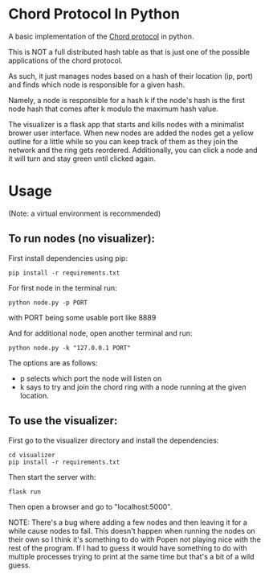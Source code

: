 # Chord Protocol In Python
A basic implementation of the [Chord protocol](https://pdos.csail.mit.edu/papers/chord:sigcomm01/chord_sigcomm.pdf) in python.

This is NOT a full distributed hash table as that is just one of the possible applications of the chord protocol.

As such, it just manages nodes based on a hash of their location (ip, port) and finds which node is responsible for a given hash.

Namely, a node is responsible for a hash k if the node's hash is the first node hash that comes after k modulo the maximum hash value.

The visualizer is a flask app that starts and kills nodes with a minimalist brower user interface.
When new nodes are added the nodes get a yellow outline for a little while so you can keep track of them as they join the network and the ring gets reordered. Additionally, you can click a node and it will turn and stay green until clicked again.

# Usage
(Note: a virtual environment is recommended)
## To run nodes (no visualizer): 
First install dependencies using pip:
```
pip install -r requirements.txt 
```

For first node in the terminal run:
```
python node.py -p PORT
```
with PORT being some usable port like 8889

And for additional node, open another terminal and run:
```
python node.py -k "127.0.0.1 PORT"
```

The options are as follows:
- p selects which port the node will listen on
- k says to try and join the chord ring with a node running at the given location.

## To use the visualizer:
First go to the visualizer directory and install the dependencies:
```
cd visualizer
pip install -r requirements.txt
```

Then start the server with:
```
flask run
```
Then open a browser and go to "localhost:5000".

NOTE: There's a bug where adding a few nodes and then leaving it for a while cause nodes to fail. This doesn't happen when running the nodes on their own so I think it's something to do with Popen not playing nice with the rest of the program. If I had to guess it would have something to do with multiple processes trying to print at the same time but that's a bit of a wild guess.

